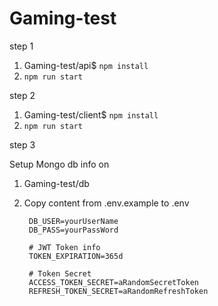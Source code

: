 # Gaming-test
step 1
1. Gaming-test/api$ `npm install`
2. `npm run start`

step 2
1. Gaming-test/client$ `npm install`
2. `npm run start`

step 3

Setup Mongo db info on

1. Gaming-test/db
2. Copy content from .env.example to .env 

        DB_USER=yourUserName
        DB_PASS=yourPassWord

        # JWT Token info
        TOKEN_EXPIRATION=365d

        # Token Secret
        ACCESS_TOKEN_SECRET=aRandomSecretToken
        REFRESH_TOKEN_SECRET=aRandomRefreshToken